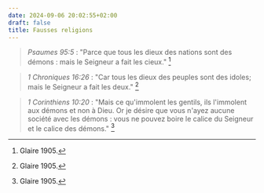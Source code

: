 ```yaml
---
date: 2024-09-06 20:02:55+02:00
draft: false
title: Fausses religions
---
```





> *Psaumes 95:5* : "Parce que tous les dieux des nations sont des démons : mais le Seigneur a fait les cieux." [^1]

[^1]: Glaire 1905.

> *1 Chroniques 16:26* : "Car tous les dieux des peuples sont des idoles; mais le Seigneur a fait les deux." [^2]

[^2]: Glaire 1905.

> *1 Corinthiens 10:20* : "Mais ce qu'immolent les gentils, ils l'immolent aux démons et non à Dieu. Or je désire que vous n'ayez aucune société avec les démons : vous ne pouvez boire le calice du Seigneur et le calice des démons." [^3]

[^3]: Glaire 1905.

